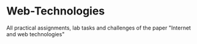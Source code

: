 # Web-Technologies
All practical assignments, lab tasks and challenges of the paper "Internet and web technologies"

